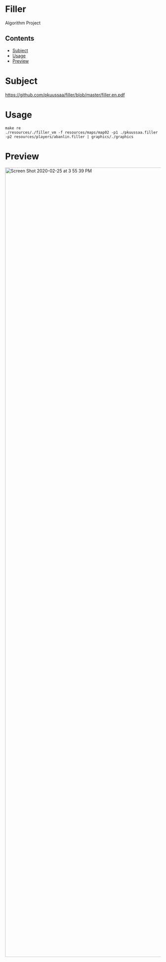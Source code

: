 # Filler

Algorithm Project

## Contents

- [Subject](#subject)
- [Usage](#usage)
- [Preview](#preview)

# Subject

  https://github.com/pkuussaa/filler/blob/master/filler.en.pdf

# Usage

```console
make re
./resources/./filler_vm -f resources/maps/map02 -p1 ./pkuussaa.filler -p2 resources/players/abanlin.filler | graphics/./graphics
```
# Preview

<img width="2546" alt="Screen Shot 2020-02-25 at 3 55 39 PM" src="https://user-images.githubusercontent.com/57093721/75254367-eee16700-57e8-11ea-940a-9e2a388957fe.png">
